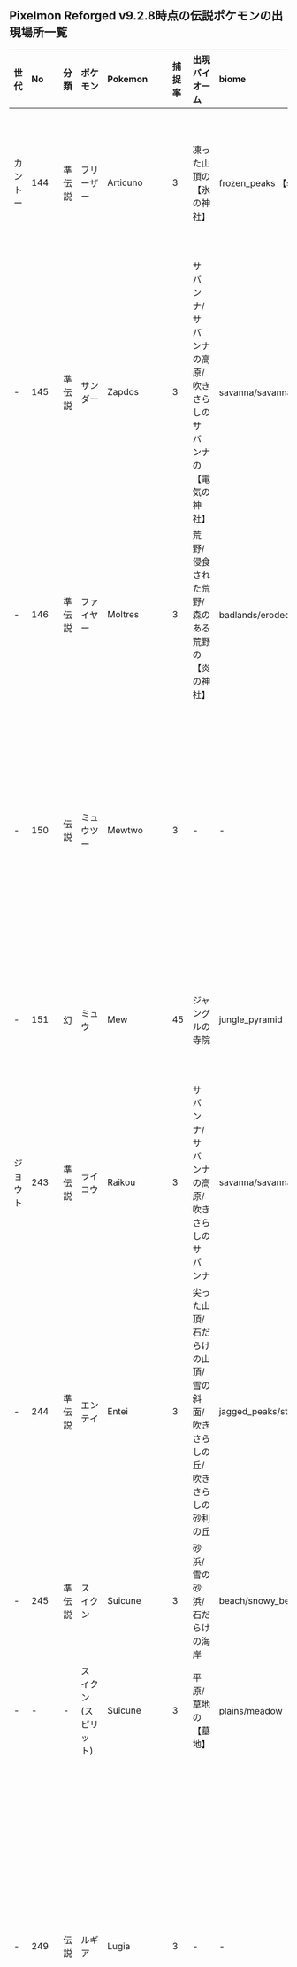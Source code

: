 ## Pixelmon Reforged v9.2.8時点の伝説ポケモンの出現場所一覧

|世代|No|分類|ポケモン|Pokemon|捕捉率|出現バイオーム|biome|時間帯|備考|レイド|
|:----|:----|:----|:----|:----|:----|:----|:----|:----|:----|:----|
|カントー|144|準伝説|フリーザー|Articuno|3|凍った山頂の【氷の神社】|frozen_peaks 【shrines/articuno】|-|要：氷のオーブ|凍った山頂/ラナキラマウンテン/雪原/氷樹|frozen_peaks/mount_lanakila/snowy_plains/ice_spikes
|-|145|準伝説|サンダー|Zapdos|3|サバンナ/サバンナの高原/吹きさらしのサバンナ の【電気の神社】|savanna/savanna_plateau/windswept_savanna 【shrines/zapdos】|-|要：雷のオーブ|サバンナ/サバンナの高原/吹きさらしのサバンナ|savanna/savanna_plateau/windswept_savanna
|-|146|準伝説|ファイヤー|Moltres|3|荒野/侵食された荒野/森のある荒野の【炎の神社】|badlands/eroded_badlands/ wooded_badlands 【shrines/moltres】|-|要：炎のオーブ|荒野/森のある荒野/侵食された荒野|badlands/wooded_badlands/eroded_badlands
|-|150|伝説|ミュウツー|Mewtwo|3|-|-|-|使：クローンマシーン|ジ・エンド/小さなエンド島/エンドの内陸部/エンドの高地/エンドのやせ地|the_end/small_end_islands/end_midlands/end_highlands/end_barrens
|-|151|幻|ミュウ|Mew|45|ジャングルの寺院|jungle_pyramid|日中|地上/人工/室内|ジャングル/まばらなジャングル/竹林|jungle/sparce_jungle/bamboo_jungle
|ジョウト|243|準伝説|ライコウ|Raikou|3|サバンナ/サバンナの高原/吹きさらしのサバンナ|savanna/savanna_plateau/windswept_savanna|夜明け,午前|Y85以下|サバンナ/サバンナの高原/吹きさらしのサバンナ|savanna/savanna_plateau/windswept_savanna
|-|244|準伝説|エンテイ|Entei|3|尖った山頂/石だらけの山頂/雪の斜面/吹きさらしの丘/吹きさらしの砂利の丘|jagged_peaks/stony_peaks/snowy_slopes/windswept_hills/windswept_gravelly_hills|日中|Y100以下|尖った山頂/石だらけの山頂/雪の斜面/吹きさらしの丘/吹きさらしの砂利の丘|jagged_peaks/stony_peaks/snowy_slopes/windswept_hills/windswept_gravelly_hills
|-|245|準伝説|スイクン|Suicune|3|砂浜/雪の砂浜/石だらけの海岸|beach/snowy_beach/stony_shore|夜|-|海岸/雪の砂浜/石だらけの海岸|beach/snowy_beach/stony_shore
|-|-|-|スイクン(スピリット)|Suicune|3|平原/草地の【墓地】|plains/meadow【misc/graveyard】|真夜中|地上/人工|-|
|-|249|伝説|ルギア|Lugia|3|-|-|-|要：うみなりのスズ|海洋/深海/冷たい海/冷たい深海/凍った海/凍った深海/ぬるい海/ぬるい深海/暖かい海/暖かい深海|ocean/deep_ocean/cold_ocean/deep_cold_ocean/frozen_ocean/deep_frozen_ocean/lukewarm_ocean/deep_lukewarm_ocean/warm_ocean/deep_warm_ocean
|-|250|伝説|ホウオウ|Hooh|3|-|-|-|要：とうめいなスズ|荒野/森のある荒野/侵食された荒野|badlands/wooded_badlands/eroded_badlands
|-|251|幻|セレビィ|Celebi|45|森林/花の森 の【ウバメの神社】|forest/flower_forest 【shrines/ilex】|-|要：GSボール|森林/花の森|forest/flower_forest
|ホウエン|377|準伝説|レジロック|Regirock|3|荒野/侵食された荒野/森のある荒野|badlands/eroded_badlands/ wooded_badlands|午後|地下、Y30以下|荒野/森のある荒野/侵食された荒野|badlands/wooded_badlands/eroded_badlands
|-|378|準伝説|レジアイス|Regice|3|雪のタイガ/雪原/雪の砂浜/凍った川/凍った海/氷樹/凍った山頂|snowy_taiga/snowy_plains/snowy_beach/frozen_river/frozen_ocean/ice_spikes/frozen_peaks|午前|地下、Y30以下|凍った山頂/ラナキラマウンテン/雪原/氷樹/雪の砂浜/雪のタイガ/凍った川|frozen_peaks/mount_lanakila/snowy_plains/ice_spikes/snowy_beach/snowy_taiga/frozen_river
|-|379|準伝説|レジスチル|Registeel|3|砂漠|desert|夜明け,午前|地下、Y30以下|砂漠|desert
|-|380|準伝説|ラティアス|Latias|3|海洋/暖かい海|ocean/warm_ocean|午前|空中|暖かい海/暖かい深海|warm_ocean/deep_warm_ocean
|-|381|準伝説|ラティオス|Latios|3|海洋/暖かい海|ocean/warm_ocean|午後|空中|暖かい海/暖かい深海|warm_ocean/deep_warm_ocean
|-|382|伝説|カイオーガ|Kyogre|3|深海/暖かい深海/ぬるい深海/冷たい深海/凍った深海|deep_ocean/deep_warm_ocean/deep_lukewarm_ocean/deep_cold_ocean/deep_frozen_ocean|夜|水中、雨・嵐、Y40以下|海洋/深海/冷たい海/冷たい深海/凍った海/凍った深海/ぬるい海/ぬるい深海/暖かい海/暖かい深海|ocean/deep_ocean/cold_ocean/deep_cold_ocean/frozen_ocean/deep_frozen_ocean/lukewarm_ocean/deep_lukewarm_ocean/warm_ocean/deep_warm_ocean
|-|383|伝説|グラードン|Groudon|3|砂漠|desert|日中|晴れ、Y90以下|砂漠|desert
|-|-|-|グラードン(メタ)|Groudon|3|砂漠|desert|日中|晴れ、Y90以下、パーティーにジラーチがいる|-|
|-|384|伝説|レックウザ|Rayquaza|3|尖った山頂/石だらけの山頂/雪の斜面/吹きさらしの丘/吹きさらしの砂利の丘|jagged_peaks/stony_peaks/snowy_slopes/windswept_hills/windswept_gravelly_hills|午後,夕方|空中|尖った山頂/石だらけの山頂/雪の斜面/吹きさらしの丘/吹きさらしの砂利の丘|jagged_peaks/stony_peaks/snowy_slopes/windswept_hills/windswept_gravelly_hills
|-|-|-|レックウザ（オルタ）|Rayquaza|3|尖った山頂/石だらけの山頂/雪の斜面/吹きさらしの丘/吹きさらしの砂利の丘|jagged_peaks/stony_peaks/snowy_slopes/windswept_hills/windswept_gravelly_hills|夜明け,夕方|空中、パーティーにムウマージ|-|
|-|386|幻|デオキシス|Deoxys|3|雪のタイガ/エンドの高地|snowy_taiga/end_highlands|午後|Y100以上|ジ・エンド/小さなエンド島/エンドの内陸部/エンドの高地/エンドのやせ地/雪のタイガ/ラナキラマウンテン|the_end/small_end_islands/end_midlands/end_highlands/end_barrens/snowy_taiga/mount_lanakila
|-|395|幻|ジラーチ|Jirachi|3|尖った山頂/石だらけの山頂/雪の斜面/吹きさらしの丘/吹きさらしの砂利の丘|jagged_peaks/stony_peaks/snowy_slopes/windswept_hills/windswept_gravelly_hills|夜明け,午前|Y100以上|吹きさらしの森/林|windswept_forest/grove
|シンオウ|480|準伝説|ユクシー|Uxie|3|暗い森|dark_forest|午後|水面|河川/暗い森|river/dark_forest
|-|481|準伝説|エムリット|Mesprit|3|シラカバの森/シラカバの原生林|birch_forest/old_growth_birch_forest|夜明け,午前|水面|河川/シラカバの森/シラカバの原生林|river/birch_forest/old_growth_birch_forest
|-|482|準伝説|アグノム|Azelf|3|森林|forest|午前|水面|河川/森林/花の森|river/forest/flower_forest
|-|483|伝説|ディアルガ|Dialga|3|砂漠 の【やりの柱】|desert 【temples/spear_pillar】|-|要：こんごうだま|凍った山頂/ラナキラマウンテン/尖った山頂/石だらけの山頂/雪の斜面/吹きさらしの丘/吹きさらしの砂利の丘|frozen_peaks/mount_lanakila/jagged_peaks/stony_peaks/snowy_slopes/windswept_hills/windswept_gravelly_hills
|-|484|伝説|パルキア|Palkia|3|砂漠 の【やりの柱】|desert 【temples/spear_pillar】|-|要：しらたま|凍った山頂/ラナキラマウンテン/尖った山頂/石だらけの山頂/雪の斜面/吹きさらしの丘/吹きさらしの砂利の丘|frozen_peaks/mount_lanakila/jagged_peaks/stony_peaks/snowy_slopes/windswept_hills/windswept_gravelly_hills
|-|485|準伝説|ヒードラン|Heatran|3|荒野/侵食された荒野/森のある荒野/玄武岩の三角州|badlands/eroded_badlands/ wooded_badlands/basalt_deltas|-|地下溶岩、Y50以下/溶岩表面|荒野/森のある荒野/侵食された荒野/ネザーの荒地/玄武岩の三角州/真紅の森/ソウルサンドの谷/歪んだ森|badlands/wooded_badlands/eroded_badlands/nether_wastes/basalt_deltas/crimson_forest/soul_sand_valley/warped_forest
|-|486|準伝説|レジギガス|Regigigas|3|古代都市|ancient_city|午後,夕方|地下|サバンナ/サバンナの高原/吹きさらしのサバンナ|savanna/savanna_plateau/windswept_savanna
|-|487|伝説|ギラティナ|Giratina|3|砂漠 の【やりの柱】|desert 【temples/spear_pillar】|-|要：はっきんだま|凍った山頂/ラナキラマウンテン/尖った山頂/石だらけの山頂/雪の斜面/吹きさらしの丘/吹きさらしの砂利の丘|frozen_peaks/mount_lanakila/jagged_peaks/stony_peaks/snowy_slopes/windswept_hills/windswept_gravelly_hills
|-|488|準伝説|クレセリア|Cresselia|3|シラカバの原生林|old_growth_birch_forest|夜|満月|シラカバの森/シラカバの原生林|birch_forest/old_growth_birch_forest
|-|-|-|クレセリア（スピリット）|Cresselia|3|平原/草地の【墓地】|plains/meadow【misc/graveyard】|真夜中|地上/人工|-|
|-|489|幻|フィオネ|Phione|30|-|-|-|マナフィのタマゴ孵化|ぬるい海/ぬるい深海/暖かい海/暖かい深海|lukewarm_ocean/deep_lukewarm_ocean/warm_ocean/deep_warm_ocean
|-|490|幻|マナフィ|Manaphy|3|暖かい海/ぬるい海|warm_ocean/lukewarm_ocean|午前|水中、晴れ|ぬるい海/ぬるい深海/暖かい海/暖かい深海|lukewarm_ocean/deep_lukewarm_ocean/warm_ocean/deep_warm_ocean
|-|491|幻|ダークライ|Darkrai|3|暗い森|dark_forest|夜|新月,Y85以上|暗い森|dark_forest
|-|492|幻|シェイミ|Shaymin|45|ヒマワリ平原/花の森/サクラの林|sunflower_plains/flower_forest/cherry_grove|午前|-|花の森/ヒマワリ平原/サクラの林|flower_forest/sunflower_plains/cherry_grove
|-|493|幻|アルセウス|Arceus|3|砂漠 の【やりの柱】|desert 【temples/spear_pillar】|-|要：てんかいのふえ|凍った山頂/ラナキラマウンテン/尖った山頂/石だらけの山頂/雪の斜面/吹きさらしの丘/吹きさらしの砂利の丘|frozen_peaks/mount_lanakila/jagged_peaks/stony_peaks/snowy_slopes/windswept_hills/windswept_gravelly_hills
|イッシュ|494|幻|ビクティニ|Victini|3|サバンナ/サバンナの高原/吹きさらしのサバンナ|savanna/savanna_plateau/windswept_savanna|日中|Y90以下|サバンナ/サバンナの高原/吹きさらしのサバンナ|savanna/savanna_plateau/windswept_savanna
|-|638|準伝説|コバルオン|Cobalion|3|森林/花の森/シラカバの森/シラカバの原生林|forest/flower_forest/birch_forest/old_growth_birch_forest|夜|Y85以上|森林/花の森/シラカバの森/シラカバの原生林|forest/flower_forest/birch_forest/old_growth_birch_forest
|-|639|準伝説|テラキオン|Terrakion|3|森林/花の森/シラカバの森/シラカバの原生林|forest/flower_forest/birch_forest/old_growth_birch_forest|夜|Y85以上|森林/花の森/シラカバの森/シラカバの原生林|forest/flower_forest/birch_forest/old_growth_birch_forest
|-|640|準伝説|ビリジオン|Virizion|3|森林/花の森/シラカバの森/シラカバの原生林|forest/flower_forest/birch_forest/old_growth_birch_forest|日中|Y85以上|森林/花の森/シラカバの森/シラカバの原生林|forest/flower_forest/birch_forest/old_growth_birch_forest
|-|641|準伝説|トルネロス|Tornadus|3|平原/ヒマワリ平原/草地|plains/sunflower_plains/meadow|午後|空中、雨/嵐|平原/ヒマワリ平原/草地|plains/sunflower_plains/meadow
|-|642|準伝説|ボルトロス|Thundurus|3|平原/ヒマワリ平原/草地|plains/sunflower_plains/meadow|午前|空中、雨/嵐|平原/ヒマワリ平原/草地|plains/sunflower_plains/meadow
|-|643|伝説|レシラム|Reshiram|45|マツの原生林/トウヒの原生林|old_growth_pine_taiga/old_growth_spruce_taiga|日中|-|マツの原生林/トウヒの原生林|old_growth_pine_taiga/old_growth_spruce_taiga
|-|644|伝説|ゼクロム|Zekrom|45|マツの原生林/トウヒの原生林|old_growth_pine_taiga/old_growth_spruce_taiga|夜|-|マツの原生林/トウヒの原生林|old_growth_pine_taiga/old_growth_spruce_taiga
|-|645|準伝説|ランドロス|Landorus|3|荒野/侵食された荒野/森のある荒野|badlands/eroded_badlands/ wooded_badlands|夜明け,午前|空中|荒野/森のある荒野/侵食された荒野|badlands/wooded_badlands/eroded_badlands
|-|646|伝説|キュレム|Kyurem|3|氷樹|ice_spikes|午後,夕方|-|雪原/氷樹|snowy_plains/ice_spikes
|-|647|幻|ケルディオ|Keldeo|3|河川|river|日中|-|河川|river
|-|648|幻|メロエッタ|Meloetta|3|ヒマワリ平原/花の森/サクラの林|sunflower_plains/flower_forest/cherry_grove|夜|-|花の森/ヒマワリ平原/サクラの林|flower_forest/sunflower_plains/cherry_grove
|-|649|幻|ゲノセクト|Genesect|3|吹きさらしの森/林|windswept_forest/grove|夜|-|吹きさらしの森/林|windswept_forest/grove
|カロス|716|伝説|ゼルネアス|Xerneas|45|暗い森|dark_forest|日中|-|暗い森|dark_forest
|-|-|-|ゼルネアス(クリエイター)|Xerneas|45|暗い森|dark_forest|真昼|-|-|
|-|717|伝説|イベルタル|Yveltal|45|タイガ/マツの原生林/トウヒの原生林|taiga/old_growth_pine_taiga/old_growth_spruce_taiga|夜|空中|タイガ/マツの原生林/トウヒの原生林|taiga/old_growth_pine_taiga/old_growth_spruce_taiga
|-|718|伝説|ジガルデ|Zygarde|3|-|-|-|使：再組立ユニット|尖った山頂/石だらけの山頂/雪の斜面/吹きさらしの丘/吹きさらしの砂利の丘|jagged_peaks/stony_peaks/snowy_slopes/windswept_hills/windswept_gravelly_hills
|-|719|幻|ディアンシー|Diancie|3|尖った山頂/石だらけの山頂/雪の斜面/吹きさらしの丘/吹きさらしの砂利の丘|jagged_peaks/stony_peaks/snowy_slopes/windswept_hills/windswept_gravelly_hills|午前|地下、Y50以下|尖った山頂/石だらけの山頂/雪の斜面/吹きさらしの丘/吹きさらしの砂利の丘|jagged_peaks/stony_peaks/snowy_slopes/windswept_hills/windswept_gravelly_hills
|-|720|幻|フーパ|Hoopa|3|砂漠のピラミッド|desert_pyramid|午後|-|砂漠/ジ・エンド/小さなエンド島/エンドの内陸部/エンドの高地/エンドのやせ地|desert/the_end/small_end_islands/end_midlands/end_highlands/end_barrens
|-|721|幻|ボルケニオン|Volcanion|3|砂漠|desert|夜明け,午前|液面|砂漠|desert
|アローラ|772|準伝説|タイプ：ヌル|TypeNull|3|エンド要塞|stronghold|夕方,夜|地上|ジャングル/まばらなジャングル/竹林|jungle/sparce_jungle/bamboo_jungle
|-|773|準伝説|シルヴァディ|Silvally|3|-|-|-|進化|ジャングル/まばらなジャングル/竹林|jungle/sparce_jungle/bamboo_jungle
|-|785|準伝説|カプ・コケコ|Tapu_Koko|3|ジャングル/まばらなジャングル/竹林|jungle/sparse_jungle/bamboo_jungle|午前|Y90以下|ジャングル/まばらなジャングル/竹林|jungle/sparce_jungle/bamboo_jungle
|-|786|準伝説|カプ・テテフ|Tapu_Lele|3|ジャングル/まばらなジャングル/竹林|jungle/sparse_jungle/bamboo_jungle|夜|Y90以下|ジャングル/まばらなジャングル/竹林|jungle/sparce_jungle/bamboo_jungle
|-|787|準伝説|カプ・ブルル|Tapu_Bulu|3|ジャングル/まばらなジャングル/竹林|jungle/sparse_jungle/bamboo_jungle|日中|Y90以下|ジャングル/まばらなジャングル/竹林|jungle/sparce_jungle/bamboo_jungle
|-|788|準伝説|カプ・レヒレ|Tapu_Fini|3|ジャングル/まばらなジャングル/竹林|jungle/sparse_jungle/bamboo_jungle|午後|水面、Y90以下|ジャングル/まばらなジャングル/竹林|jungle/sparce_jungle/bamboo_jungle
|-|789|伝説|コスモッグ|Cosmog|45|ヒマワリ平原/ウルトラスペース|sunflower_plains/ultra_space|夕方,夜|-|-|
|-|790|伝説|コスモウム|Cosmoem|45|-|-|-|進化|-|
|-|791|伝説|ソルガレオ|Solgaleo|45|-|-|-|進化|平原/ヒマワリ平原/草地/ウルトラクレーター/ウルトラデザート|plains/sunflower_plains/meadow/ultra_crater/ultra_desert
|-|792|伝説|ルナアーラ|Lunala|45|-|-|-|進化|平原/ヒマワリ平原/草地/ウルトラディープシー/ウルトラフォレスト|plains/sunflower_plains/meadow/ultra_deep_sea/ultra_forest
|-|800|伝説|ネクロズマ|Necrozma|45|暗い森|dark_forest|夜|Y85以下|暗い森/ウルトラジャングル/ウルトラプラント|dark_forest/ultra_jungle/ultra_plant
|-|801|幻|マギアナ|Magearna|3|森の洋館|mansion|日中|室内|暗い森|dark_forest
|-|802|幻|マーシャドー|Marshadow|3|荒野/侵食された荒野/森のある荒野/ネザーの荒地/玄武岩の三角州/真紅の森/ソウルサンドの谷/歪んだ森|badlands/eroded_badlands/ wooded_badlands/nether_wastes/basalt_deltas/crimson_forest/soul_sand_valley/warped_forest|夜|-|ネザーの荒地/玄武岩の三角州/真紅の森/ソウルサンドの谷/歪んだ森|nether_wastes/basalt_deltas/crimson_forest/soul_sand_valley/warped_forest
|-|807|幻|ゼラオラ|Zeraora|3|サバンナ/サバンナの高原/吹きさらしのサバンナ|savanna/savanna_plateau/windswept_savanna|午後|Y90以上|サバンナ/サバンナの高原/吹きさらしのサバンナ|savanna/savanna_plateau/windswept_savanna
|-|808|幻|メルタン|Meltan|3|-|-|-|要：ふしぎなはこ|サバンナ/サバンナの高原/吹きさらしのサバンナ|savanna/savanna_plateau/windswept_savanna
|-|809|幻|メルメタル|Melmetal|3|-|-|-|進化|サバンナ/サバンナの高原/吹きさらしのサバンナ|savanna/savanna_plateau/windswept_savanna
|ガラル|888|伝説|ザシアン|Zacian|10|森林/花の森/シラカバの森/シラカバの原生林|forest/flower_forest/birch_forest/old_growth_birch_forest|日中|Y85以下|森林/花の森/シラカバの森/シラカバの原生林|forest/flower_forest/birch_forest/old_growth_birch_forest
|-|889|伝説|ザマゼンタ|Zamazenta|10|森林/花の森/シラカバの森/シラカバの原生林|forest/flower_forest/birch_forest/old_growth_birch_forest|夜|Y85以下|森林/花の森/シラカバの森/シラカバの原生林|forest/flower_forest/birch_forest/old_growth_birch_forest
|-|890|伝説|ムゲンダイナ|Eternatus|10|沼地/マングローブの沼地/エンドのやせ地|swamp/mangrove_swamp/end_barrens|夜明け,午前|-|沼地/マングローブの沼地/ジ・エンド/小さなエンド島/エンドの内陸部/エンドの高地/エンドのやせ地|swamp/mangrove_swamp/the_end/small_end_islands/end_midlands/end_highlands/end_barrens
|-|891|準伝説|ダクマ|Kubfu|3|竹林|bamboo_jungle|午後|-|ジャングル/まばらなジャングル/竹林|jungle/sparce_jungle/bamboo_jungle
|-|892|準伝説|ウーラオス|Urshifu|3|-|-|-|進化|ジャングル/まばらなジャングル/竹林|jungle/sparce_jungle/bamboo_jungle
|-|893|幻|ザルード|Zarude|3|ジャングル/まばらなジャングル/竹林|jungle/sparse_jungle/bamboo_jungle|夜|木の上、Y90以上|ジャングル/まばらなジャングル/竹林|jungle/sparce_jungle/bamboo_jungle
|-|894|準伝説|レジドラゴ|Regidrago|3|ネザーの荒地/玄武岩の三角州/真紅の森/ソウルサンドの谷/歪んだ森|nether_wastes/basalt_deltas/crimson_forest/soul_sand_valley/warped_forest|日中|人工|ネザーの荒地/玄武岩の三角州/真紅の森/ソウルサンドの谷/歪んだ森|nether_wastes/basalt_deltas/crimson_forest/soul_sand_valley/warped_forest
|-|895|準伝説|レジエレキ|Regieleki|3|ジ・エンド/小さなエンド島/エンドの内陸部/エンドの高地/エンドのやせ地|the_end/small_end_islands/end_midlands/end_highlands/end_barrens|午後|人工|ジ・エンド/小さなエンド島/エンドの内陸部/エンドの高地/エンドのやせ地|the_end/small_end_islands/end_midlands/end_highlands/end_barrens
|-|-|-|レジエレキ（スピリット）|Regieleki|3|平原/草地の【墓地】|plains/meadow【misc/graveyard】|真夜中|地上/人工|-|
|-|896|準伝説|ブリザポス|Glastrier|3|雪原/雪の砂浜/凍った川/凍った海/氷樹/凍った山頂|snowy_plains/snowy_beach/frozen_river/frozen_ocean/ice_spikes/frozen_peaks|日中|-|雪原/氷樹|snowy_plains/ice_spikes
|-|897|準伝説|レイスポス|Spectrier|3|沼地/マングローブの沼地|swamp/mangrove_swamp|夜|-|沼地/マングローブの沼地/|swamp/mangrove_swamp/
|-|898|伝説|バドレックス|Calyrex|3|雪のタイガ|snowy_taiga|午前|-|雪のタイガ/ラナキラマウンテン|snowy_taiga/mount_lanakila
|-|144|準伝説|ガラルフリーザー|Articuno-galarian|3|-|-|-|クエスト※今はでない|凍った山頂/ラナキラマウンテン/雪原/氷樹|frozen_peaks/mount_lanakila/snowy_plains/ice_spikes
|-|145|準伝説|ガラルサンダー|Zapdos-galarian|3|-|-|-|クエスト※今はでない|サバンナ/サバンナの高原/吹きさらしのサバンナ|savanna/savanna_plateau/windswept_savanna
|-|146|準伝説|ガラルファイヤー|Moltres-galarian|3|-|-|-|クエスト※今はでない|荒野/森のある荒野/侵食された荒野|badlands/wooded_badlands/eroded_badlands
|-|905|準伝説|ラブトロス|Enamorus|3|ヒマワリ平原/花の森/サクラの林|sunflower_plains/flower_forest/cherry_grove|夜明け,夕方|空中|花の森/ヒマワリ平原/サクラの林|flower_forest/sunflower_plains/cherry_grove
|パルデア|1001|準伝説|チオンジェン|WoChien|6|沼地/マングローブの沼地|swamp/mangrove_swamp|夜|-|-|
|-|1002|準伝説|パオジアン|ChienPao|6|凍った山頂|frozen_peaks|夜|Y100以上|凍った山頂/ラナキラマウンテン|frozen_peaks/mount_lanakila
|-|1003|準伝説|ディンルー|TingLu|6|タイガ/マツの原生林/トウヒの原生林|taiga/old_growth_pine_taiga/old_growth_spruce_taiga|夜|-|-|
|-|1004|準伝説|イーユイ|ChiYu|6|荒野/侵食された荒野/森のある荒野|badlands/eroded_badlands/ wooded_badlands|日中|Y100以上、溶岩表面|荒野/森のある荒野/侵食された荒野|badlands/wooded_badlands/eroded_badlands
|-|1007|伝説|コライドン|Koraidon|3|小さなエンド島|small_end_islands|日中|-|ジ・エンド/小さなエンド島/エンドの内陸部/エンドの高地/エンドのやせ地|the_end/small_end_islands/end_midlands/end_highlands/end_barrens
|-|1008|伝説|ミライドン|Miraidon|3|小さなエンド島|small_end_islands|夜|-|ジ・エンド/小さなエンド島/エンドの内陸部/エンドの高地/エンドのやせ地|the_end/small_end_islands/end_midlands/end_highlands/end_barrens
|-|1009|準伝説|ウネルミナモ|WalkingWake|5|-|-|-|レイドのみ|ジ・エンド/小さなエンド島/エンドの内陸部/エンドの高地/エンドのやせ地|the_end/small_end_islands/end_midlands/end_highlands/end_barrens
|-|1010|準伝説|テツノイサハ|IronLeaves|5|-|-|-|レイドのみ|ジ・エンド/小さなエンド島/エンドの内陸部/エンドの高地/エンドのやせ地|the_end/small_end_islands/end_midlands/end_highlands/end_barrens
|-|1014|準伝説|イイネイヌ|Okidogi|3|-|-|-|-|-|
|-|1015|準伝説|マシマシラ|Munkidori|3|-|-|-|-|-|
|-|1016|準伝説|キチキギス|Fezandipiti|3|-|-|-|-|-|
|-|1017|準伝説|オーガポン|Ogerpon|5|-|-|-|-|-|
|-|1020|準伝説|ウガツホムラ|GougingFire|10|-|-|-|-|-|
|-|1021|準伝説|タケルライコ|RagingBolt|10|-|-|-|-|-|
|-|1022|準伝説|テツノイワオ|IronBoulder|10|-|-|-|-|-|
|-|1023|準伝説|テツノカシラ|IronCrown|10|-|-|-|-|-|
|-|1024|伝説|テラパゴス|Terapagos|-|-|-|-|-|-|
|-|1025|幻|モモワロウ|Pecharunt|3|-|-|-|-|-|
